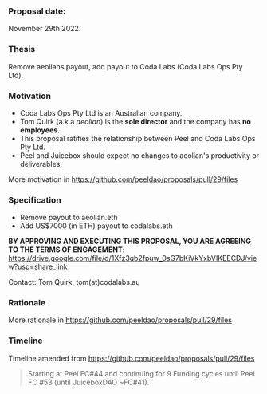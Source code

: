 ### **Proposal date:**

November 29th 2022.

### **Thesis**

Remove aeolians payout, add payout to Coda Labs (Coda Labs Ops Pty Ltd).

### **Motivation**

- Coda Labs Ops Pty Ltd is an Australian company.
- Tom Quirk (a.k.a _aeolian_) is the **sole director** and the company has **no employees**.
- This proposal ratifies the relationship between Peel and Coda Labs Ops Pty Ltd.
- Peel and Juicebox should expect no changes to aeolian's productivity or deliverables.

More motivation in https://github.com/peeldao/proposals/pull/29/files

### **Specification**

- Remove payout to aeolian.eth
- Add US$7000 (in ETH) payout to codalabs.eth

**BY APPROVING AND EXECUTING THIS PROPOSAL, YOU ARE AGREEING TO THE TERMS OF ENGAGEMENT**: https://drive.google.com/file/d/1Xfz3qb2fpuw_0sG7bKiVkYxbVIKEECDJ/view?usp=share_link

Contact: Tom Quirk, tom(at)codalabs.au

### **Rationale**

More rationale in https://github.com/peeldao/proposals/pull/29/files

### **Timeline**

Timeline amended from https://github.com/peeldao/proposals/pull/29/files
> Starting at Peel FC#44 and continuing for 9 Funding cycles until Peel FC #53 (until JuiceboxDAO ~FC#41).
